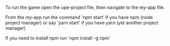 To run the game open the upe-project file, then navigate to the my-app file. 

From the my-app run the command 'npm start' if you have npm (node project manager)
or say 'yarn start' if you have yarn (yet another project manager) 

If you need to install npm run 'npm install -g npm'
